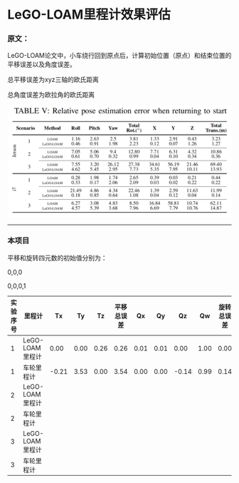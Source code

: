 # LeGO-LOAM里程计效果评估

### 原文：

LeGO-LOAM论文中，小车绕行回到原点后，计算初始位置（原点）和结束位置的平移误差以及角度误差。

总平移误差为xyz三轴的欧氏距离

总角度误差为欧拉角的欧氏距离

![](表5.png)

---

### 本项目

平移和旋转四元数的初始值分别为：

0,0,0

0,0,0,1


实验序号|里程计|Tx|Ty|Tz|平移总误差|Qx|Qy|Qz|Qw|旋转总误差|
-|-|-|-|-|-|-|-|-|-|-|
1|LeGO-LOAM里程计|0.00|0.00|0.26|0.26|0.01|0.01|0.00|1.00|0.00|
1|车轮里程计|-0.21|3.53|0.00|3.54|0.00|0.00|-0.14|0.99|0.14|
2|LeGO-LOAM里程计||||||||||
2|车轮里程计||||||||||
3|LeGO-LOAM里程计||||||||||
3|车轮里程计||||||||||
